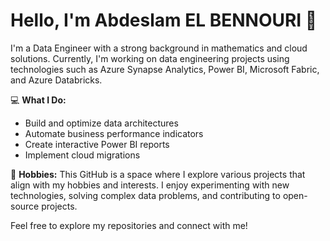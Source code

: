 # Hello, I'm Abdeslam EL BENNOURI 👋

I'm a Data Engineer with a strong background in mathematics and cloud solutions. Currently, I'm working on data engineering projects using technologies such as Azure Synapse Analytics, Power BI, Microsoft Fabric, and Azure Databricks. 

💻 **What I Do:**
- Build and optimize data architectures
- Automate business performance indicators
- Create interactive Power BI reports
- Implement cloud migrations

🎯 **Hobbies:**
This GitHub is a space where I explore various projects that align with my hobbies and interests. I enjoy experimenting with new technologies, solving complex data problems, and contributing to open-source projects.

Feel free to explore my repositories and connect with me!
